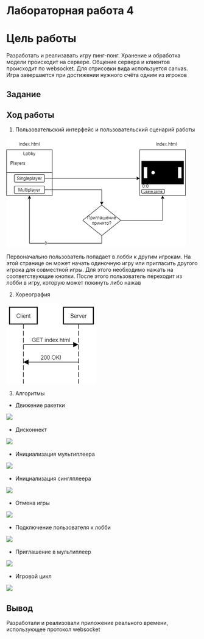 # Лабораторная работа 4
# Цель работы
Разработать и реализавать игру пинг-понг. Хранение и обработка модели происходит на сервере. Общение сервера и клиентов происходит по websocket. Для отрисовки вида используется canvas. Игра завершается при достижении нужного счёта одним из игроков
## Задание


## Ход работы
1. Пользовательский интерфейс и пользовательский сценарий работы

![](https://github.com/OneBumBot/Lab4_Pong/blob/main/IMAGES/Интерфейс.png)

Первоначально пользователь попадает в лобби к другим игрокам. На этой странице он может начать одиночную игру или пригласить другого игрока для совместной игры. Для этого необходимо нажать на соответствующие кнопки. После этого пользователь переходит из лобби в игру, которую может покинуть либо нажав

2. Хореография

![](https://github.com/OneBumBot/Lab4_Pong/blob/main/IMAGES/Хореография.png)

3. Алгоритмы 
- Движение ракетки

![](https://github.com/OneBumBot/Lab2_CRUD/blob/main/IMAGES/Движение%20ракетки.png)

- Дисконнект

![](https://github.com/OneBumBot/Lab2_CRUD/blob/main/IMAGES/Дисконнект.png)

- Инициализация мультиплеера

![](https://github.com/OneBumBot/Lab2_CRUD/blob/main/IMAGES/Инициализация%20мультиплеера.png)

- Инициализация синглплеера

![](https://github.com/OneBumBot/Lab2_CRUD/blob/main/IMAGES/Инициализация%20синглплеера.png)

- Отмена игры

![](https://github.com/OneBumBot/Lab2_CRUD/blob/main/IMAGES/Отменить%20игру.png)

- Подключение пользователя к лобби

![](https://github.com/OneBumBot/Lab2_CRUD/blob/main/IMAGES/Подключение%20пользователя%20в%20лобби.png)

- Приглашение в мультиплеер

![](https://github.com/OneBumBot/Lab2_CRUD/blob/main/IMAGES/Приглашение%20в%20мультиплеер.png)

- Игровой цикл

![](https://github.com/OneBumBot/Lab2_CRUD/blob/main/IMAGES/игровой%цикл.png)


## Вывод
Разработали и реализовали приложение реального времени, использующее протокол websocket 

